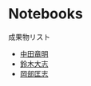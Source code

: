 # Notebooks

成果物リスト

* [中田竜明](http://nbviewer.jupyter.org/github/nswa17/DA_alg.jl/blob/master/DA.ipynb?flush_cache=true)
* [鈴木大志](http://nbviewer.jupyter.org/github/SUZUKITAISHI/matching/blob/master/Deffered%20Acceptance%28%E6%8F%90%E5%87%BA%E7%94%A8%29.ipynb)
* [岡部匡志](http://nbviewer.jupyter.org/github/M-okb/DA-Matching/blob/master/one-to-one.ipynb)

